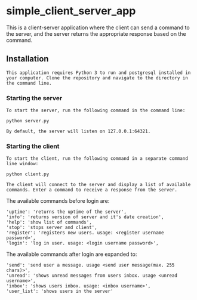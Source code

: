# simple_client_server_app
This is a client-server application where the client can send a command to the server, and the server returns the appropriate response based on the command.
## Installation

    This application requires Python 3 to run and postgresql installed in your computer. Clone the repository and navigate to the directory in the command line.

### Starting the server

    To start the server, run the following command in the command line:

    python server.py

    By default, the server will listen on 127.0.0.1:64321.

### Starting the client

    To start the client, run the following command in a separate command line window:

    python client.py

    The client will connect to the server and display a list of available commands. Enter a command to receive a response from the server.

The available commands before login are:

    'uptime': 'returns the uptime of the server',
    'info': 'returns version of server and it's date creation',
    'help': 'show list of commands',
    'stop': 'stops server and client',
    'register': 'registers new users. usage: <register username password>',
    'login': 'log in user. usage: <login username password>',

The available commands after login are expanded to:

    'send': 'send user a message. usage <send user message(max. 255 chars)>',
    'unread': 'shows unread messages from users inbox. usage <unread username>',
    'inbox': 'shows users inbox. usage: <inbox username>',
    'user_list': 'shows users in the server'  
  
